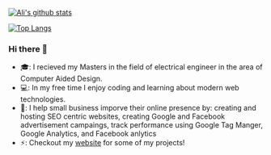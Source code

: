 <!--
**dynamic11/dynamic11** is a ✨ _special_ ✨ repository because its `README.md` (this file) appears on your GitHub profile.
-->

[![Ali's github stats](https://github-readme-stats.vercel.app/api?username=dynamic11&show_icons=true&count_private=true)](https://anouri.ca)

[![Top Langs](https://github-readme-stats.vercel.app/api/top-langs/?username=dynamic11&layout=compact)](https://anouri.ca)

### Hi there 👋

- 🎓: I recieved my Masters in the field of electrical engineer in the area of Computer Aided Design. 
- 💻: In my free time I enjoy coding and learning about modern web technologies.
- 📢: I help small business imporve their online presence by: creating and hosting SEO centric websites, creating Google and Facebook advertisement campaings, track performance using Google Tag Manger, Google Analytics, and Facebook anlytics
- ⚡: Checkout my [website](https://anouri.ca) for some of my projects!
